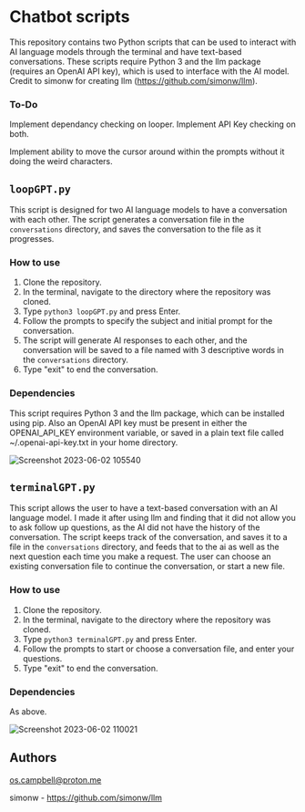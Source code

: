 # Chatbot scripts

This repository contains two Python scripts that can be used to interact with AI language models through the terminal and have text-based conversations. These scripts require Python 3 and the llm package (requires an OpenAI API key), which is used to interface with the AI model. Credit to simonw for creating llm (https://github.com/simonw/llm). 

### To-Do

Implement dependancy checking on looper. Implement API Key checking on both.

Implement ability to move the cursor around within the prompts without it doing the weird characters. 

## `loopGPT.py`

This script is designed for two AI language models to have a conversation with each other. The script generates a conversation file in the `conversations` directory, and saves the conversation to the file as it progresses.

### How to use

1. Clone the repository.
2. In the terminal, navigate to the directory where the repository was cloned.
3. Type `python3 loopGPT.py` and press Enter.
4. Follow the prompts to specify the subject and initial prompt for the conversation.
5. The script will generate AI responses to each other, and the conversation will be saved to a file named with 3 descriptive words in the `conversations` directory.
6. Type "exit" to end the conversation.

### Dependencies

This script requires Python 3 and the llm package, which can be installed using pip. Also an OpenAI API key must be present in either the OPENAI_API_KEY environment variable, or saved in a plain text file called ~/.openai-api-key.txt in your home directory.

![Screenshot 2023-06-02 105540](https://github.com/oscampbell/terminalGPT/assets/113595058/6efad3a4-7ed0-44c3-a651-f9b90d4326ed)

## `terminalGPT.py`

This script allows the user to have a text-based conversation with an AI language model. I made it after using llm and finding that it did not allow you to ask follow up questions, as the AI did not have the history of the conversation. The script keeps track of the conversation, and saves it to a file in the `conversations` directory, and feeds that to the ai as well as the next question each time you make a request. The user can choose an existing conversation file to continue the conversation, or start a new file. 

### How to use 

1. Clone the repository.
2. In the terminal, navigate to the directory where the repository was cloned.
3. Type `python3 terminalGPT.py` and press Enter. 
4. Follow the prompts to start or choose a conversation file, and enter your questions.
5. Type "exit" to end the conversation.

### Dependencies

As above.

![Screenshot 2023-06-02 110021](https://github.com/oscampbell/terminalGPT/assets/113595058/db73d0a7-3847-46c7-9f25-e8edbe6d22bd)

## Authors

os.campbell@proton.me

simonw - https://github.com/simonw/llm
